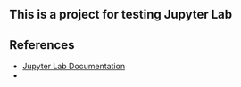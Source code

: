 ## This is a project for testing Jupyter Lab

## References
- [Jupyter Lab Documentation](https://jupyterlab.readthedocs.io/en/latest/)
- 